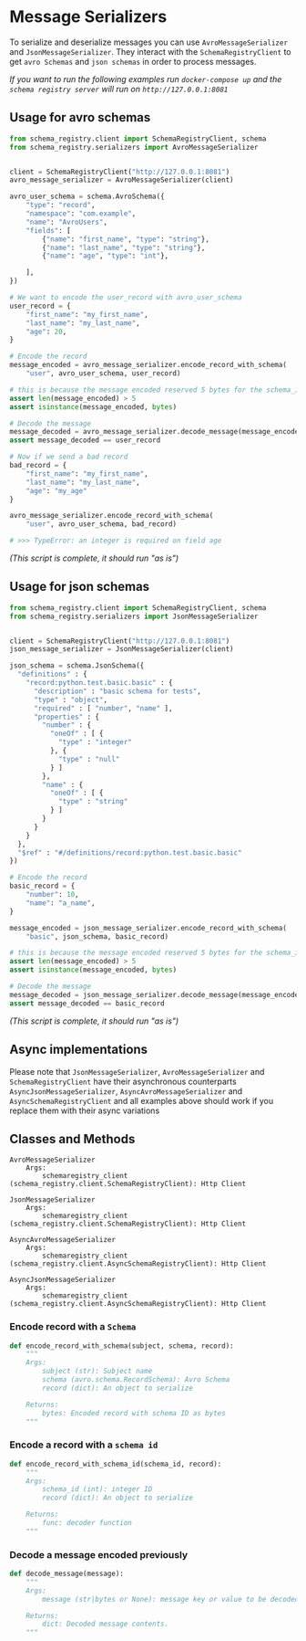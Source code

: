 # Message Serializers

To serialize and deserialize messages you can use `AvroMessageSerializer` and `JsonMessageSerializer`. They interact with the `SchemaRegistryClient` to get `avro Schemas`  and `json schemas` in order to process messages.

*If you want to run the following examples run `docker-compose up` and the `schema registry server` will run on `http://127.0.0.1:8081`*

## Usage for avro schemas

```python
from schema_registry.client import SchemaRegistryClient, schema
from schema_registry.serializers import AvroMessageSerializer


client = SchemaRegistryClient("http://127.0.0.1:8081")
avro_message_serializer = AvroMessageSerializer(client)

avro_user_schema = schema.AvroSchema({
    "type": "record",
    "namespace": "com.example",
    "name": "AvroUsers",
    "fields": [
        {"name": "first_name", "type": "string"},
        {"name": "last_name", "type": "string"},
        {"name": "age", "type": "int"},

    ],
})

# We want to encode the user_record with avro_user_schema
user_record = {
    "first_name": "my_first_name",
    "last_name": "my_last_name",
    "age": 20,
}

# Encode the record
message_encoded = avro_message_serializer.encode_record_with_schema(
    "user", avro_user_schema, user_record)

# this is because the message encoded reserved 5 bytes for the schema_id
assert len(message_encoded) > 5
assert isinstance(message_encoded, bytes)

# Decode the message
message_decoded = avro_message_serializer.decode_message(message_encoded)
assert message_decoded == user_record

# Now if we send a bad record
bad_record = {
    "first_name": "my_first_name",
    "last_name": "my_last_name",
    "age": "my_age"
}

avro_message_serializer.encode_record_with_schema(
    "user", avro_user_schema, bad_record)

# >>> TypeError: an integer is required on field age
```

*(This script is complete, it should run "as is")*

## Usage for json schemas

```python
from schema_registry.client import SchemaRegistryClient, schema
from schema_registry.serializers import JsonMessageSerializer


client = SchemaRegistryClient("http://127.0.0.1:8081")
json_message_serializer = JsonMessageSerializer(client)

json_schema = schema.JsonSchema({
  "definitions" : {
    "record:python.test.basic.basic" : {
      "description" : "basic schema for tests",
      "type" : "object",
      "required" : [ "number", "name" ],
      "properties" : {
        "number" : {
          "oneOf" : [ {
            "type" : "integer"
          }, {
            "type" : "null"
          } ]
        },
        "name" : {
          "oneOf" : [ {
            "type" : "string"
          } ]
        }
      }
    }
  },
  "$ref" : "#/definitions/record:python.test.basic.basic"
})

# Encode the record
basic_record = {
    "number": 10,
    "name": "a_name",
}

message_encoded = json_message_serializer.encode_record_with_schema(
    "basic", json_schema, basic_record)

# this is because the message encoded reserved 5 bytes for the schema_id
assert len(message_encoded) > 5
assert isinstance(message_encoded, bytes)

# Decode the message
message_decoded = json_message_serializer.decode_message(message_encoded)
assert message_decoded == basic_record
```

*(This script is complete, it should run "as is")*

## Async implementations

Please note that `JsonMessageSerializer`, `AvroMessageSerializer` and `SchemaRegistryClient` have their asynchronous
counterparts `AsyncJsonMessageSerializer`, `AsyncAvroMessageSerializer` and `AsyncSchemaRegistryClient` and all 
examples above should work if you replace them with their async variations

## Classes and Methods

```
AvroMessageSerializer
    Args:
        schemaregistry_client (schema_registry.client.SchemaRegistryClient): Http Client
        
JsonMessageSerializer
    Args:
        schemaregistry_client (schema_registry.client.SchemaRegistryClient): Http Client

AsyncAvroMessageSerializer
    Args:
        schemaregistry_client (schema_registry.client.AsyncSchemaRegistryClient): Http Client
        
AsyncJsonMessageSerializer
    Args:
        schemaregistry_client (schema_registry.client.AsyncSchemaRegistryClient): Http Client
```

### Encode record with a `Schema`

```python
def encode_record_with_schema(subject, schema, record):
    """
    Args:
        subject (str): Subject name
        schema (avro.schema.RecordSchema): Avro Schema
        record (dict): An object to serialize

    Returns:
        bytes: Encoded record with schema ID as bytes
    """
```

### Encode a record with a `schema id`

```python
def encode_record_with_schema_id(schema_id, record):
    """
    Args:
        schema_id (int): integer ID
        record (dict): An object to serialize

    Returns:
        func: decoder function
    """
```

### Decode a message encoded previously

```python
def decode_message(message):
    """
    Args:
        message (str|bytes or None): message key or value to be decoded

    Returns:
        dict: Decoded message contents.
    """
```
